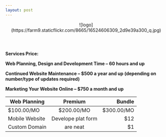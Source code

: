 ```yaml
---
layout: post
---
```





<html>
<head>

</head>

<body>

  <header>
  ![logo](https://farm9.staticflickr.com/8665/16524606309_2d9e39a300_q.jpg)
  </header>
 
<h4>Services Price:
<p>Web Planning, Design and Development Time – 60 hours and up
<p>Continued Website Maintenance – $500 a year and up (depending on number/type of updates required)
<p>Marketing Your Website Online – $750 a month and up


|Web Planning      | Premium       | Bundle  |
| ------------- |:-------------:| -----:  |
|$100.00/MO      | $200.00/MO     | $300.00/MO |
|Mobile Website | Develope plat form   |   $12 |
|Custom Domain  | are neat      |    $1 |

  
</body>
</html>


